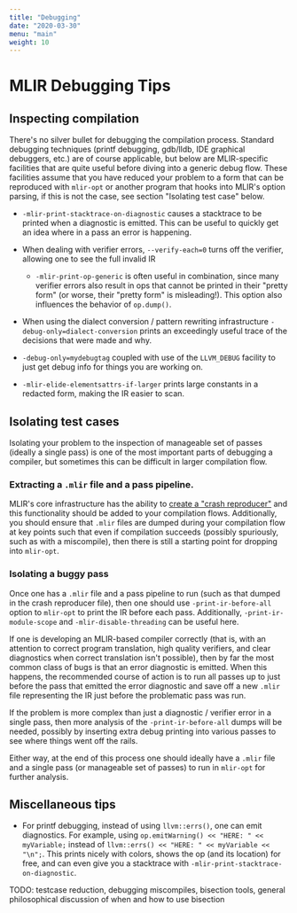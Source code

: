 ```yaml
---
title: "Debugging"
date: "2020-03-30"
menu: "main"
weight: 10
---
```


# MLIR Debugging Tips

## Inspecting compilation

There's no silver bullet for debugging the compilation process. Standard debugging techniques (printf debugging, gdb/lldb, IDE graphical debuggers, etc.) are of course applicable, but below are MLIR-specific facilities that are quite useful before diving into a generic debug flow. These facilities assume that you have reduced your problem to a form that can be reproduced with `mlir-opt` or another program that hooks into MLIR's option parsing, if this is not the case, see section "Isolating test case" below.

- `-mlir-print-stacktrace-on-diagnostic` causes a stacktrace to be  printed when a diagnostic is emitted. This can be useful to quickly get an idea where in a pass an error is happening.

- When dealing with verifier errors, `--verify-each=0` turns off the verifier, allowing one to see the full invalid IR
  - `-mlir-print-op-generic` is often useful in combination, since many verifier errors also result in ops that cannot be printed in their "pretty form" (or worse, their "pretty form" is misleading!). This option also influences the behavior of `op.dump()`.

- When using the dialect conversion / pattern rewriting infrastructure `-debug-only=dialect-conversion` prints an exceedingly useful trace of the decisions that were made and why.

- `-debug-only=mydebugtag` coupled with use of the `LLVM_DEBUG` facility to just get debug info for things you are working on.

- `-mlir-elide-elementsattrs-if-larger` prints large constants in a redacted form, making the IR easier to scan.

## Isolating test cases

Isolating your problem to the inspection of manageable set of passes (ideally a single pass) is one of the most important parts of debugging a compiler, but sometimes this can be difficult in larger compilation flow.

### Extracting a `.mlir` file and a pass pipeline.

MLIR's core infrastructure has the ability to [create a "crash reproducer"](../docs/PassManagement.md#crash-and-failure-reproduction) and this functionality should be added to your compilation flows. Additionally, you should ensure that `.mlir` files are dumped during your compilation flow at key points such that even if compilation succeeds (possibly spuriously, such as with a miscompile), then there is still a starting point for dropping into `mlir-opt`.

### Isolating a buggy pass

Once one has a `.mlir` file and a pass pipeline to run (such as that dumped in the crash reproducer file), then one should use `-print-ir-before-all` option to `mlir-opt` to print the IR before each pass. Additionally, `-print-ir-module-scope` and `-mlir-disable-threading` can be useful here.

If one is developing an MLIR-based compiler correctly (that is, with an attention to correct program translation, high quality verifiers, and clear diagnostics when correct translation isn't possible), then by far the most common class of bugs is that an error diagnostic is emitted. When this happens, the recommended course of action is to run all passes up to just before the pass that emitted the error diagnostic and save off a new `.mlir` file representing the IR just before the problematic pass was run.

If the problem is more complex than just a diagnostic / verifier error in a single pass, then more analysis of the `-print-ir-before-all` dumps will be needed, possibly by inserting extra debug printing into various passes to see where things went off the rails.

Either way, at the end of this process one should ideally have a `.mlir` file and a single pass (or manageable set of passes) to run in `mlir-opt` for further analysis.

## Miscellaneous tips

- For printf debugging, instead of using `llvm::errs()`, one can emit diagnostics. For example, using `op.emitWarning() << "HERE: " << myVariable;` instead of `llvm::errs() << "HERE: " << myVariable << "\n";`. This prints nicely with colors, shows the op (and its location) for free, and can even give you a stacktrace with `-mlir-print-stacktrace-on-diagnostic`.


TODO: testcase reduction, debugging miscompiles, bisection tools, general philosophical discussion of when and how to use bisection
